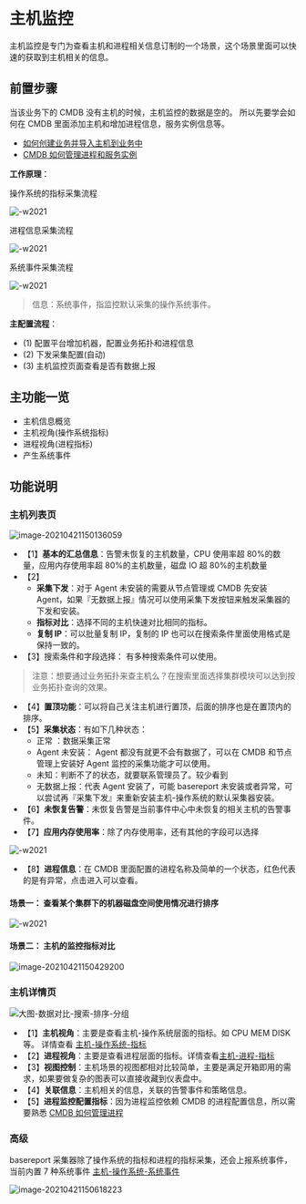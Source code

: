 # 主机监控

主机监控是专门为查看主机和进程相关信息订制的一个场景，这个场景里面可以快速的获取到主机相关的信息。

## 前置步骤

当该业务下的 CMDB 没有主机的时候，主机监控的数据是空的。 所以先要学会如何在 CMDB 里面添加主机和增加进程信息，服务实例信息等。

* [如何创建业务并导入主机到业务中](../../../../../CMDB/3.9/%E4%BA%A7%E5%93%81%E7%99%BD%E7%9A%AE%E4%B9%A6/%E5%BF%AB%E9%80%9F%E5%85%A5%E9%97%A8/case1.md)
* [CMDB 如何管理进程和服务实例](../../../../../CMDB/3.9/%E4%BA%A7%E5%93%81%E7%99%BD%E7%9A%AE%E4%B9%A6/%E5%9C%BA%E6%99%AF%E6%A1%88%E4%BE%8B/CMDB_management_process.md)

**工作原理**：

操作系统的指标采集流程

![-w2021](media/16046499751434.jpg)

进程信息采集流程

![-w2021](media/16046499586323.jpg)

系统事件采集流程

![-w2021](media/16046500239629.jpg)

> 信息：系统事件，指监控默认采集的操作系统事件。

**主配置流程**：

* (1) 配置平台增加机器，配置业务拓扑和进程信息
* (2) 下发采集配置(自动)
* (3) 主机监控页面查看是否有数据上报

## 主功能一览

* 主机信息概览
* 主机视角(操作系统指标)
* 进程视角(进程指标)
* 产生系统事件

## 功能说明

### 主机列表页

![image-20210421150136059](media/image-20210421150136059.png)

* 【1】**基本的汇总信息**：告警未恢复的主机数量，CPU 使用率超 80%的数量，应用内存使用率超 80%的主机数量，磁盘 IO 超 80%的主机数量
* 【2】
    * **采集下发**：对于 Agent 未安装的需要从节点管理或 CMDB 先安装 Agent，如果『无数据上报』情况可以使用采集下发按钮来触发采集器的下发和安装。
    * **指标对比**：选择不同的主机快速对比相同的指标。
    * **复制 IP**：可以批量复制 IP，复制的 IP 也可以在搜索条件里面使用格式是保持一致的。
* 【3】搜索条件和字段选择： 有多种搜索条件可以使用。

> 注意：想要通过业务拓扑来查主机么？在搜索里面选择集群模块可以达到按业务拓扑查询的效果。

* 【4】**置顶功能**：可以将自己关注主机进行置顶，后面的排序也是在置顶内的排序。
* 【5】**采集状态**：有如下几种状态：
    * 正常 ：数据采集正常
    * Agent 未安装： Agent 都没有就更不会有数据了，可以在 CMDB 和节点管理上安装好 Agent 监控的采集功能才可以使用。
    * 未知：判断不了的状态，就要联系管理员了。较少看到
    * 无数据上报：代表 Agent 安装了，可能 basereport 未安装或者异常，可以尝试再『采集下发』来重新安装主机-操作系统的默认采集器安装。
* 【6】**未恢复告警**：未恢复告警是当前事件中心中未恢复的相关主机的告警事件。
* 【7】**应用内存使用率**：除了内存使用率，还有其他的字段可以选择

![-w2021](media/15761393519097.jpg)

* 【8】**进程信息**：在 CMDB 里面配置的进程名称及简单的一个状态，红色代表的是有异常，点击进入可以查看。

#### 场景一： 查看某个集群下的机器磁盘空间使用情况进行排序 

![-w2021](media/15840812567108.jpg)

#### 场景二： 主机的监控指标对比

![image-20210421150429200](media/image-20210421150429200.png)

### 主机详情页

![大图-数据对比-搜索-排序-分组](media/%E5%A4%A7%E5%9B%BE-%E6%95%B0%E6%8D%AE%E5%AF%B9%E6%AF%94-%E6%90%9C%E7%B4%A2-%E6%8E%92%E5%BA%8F-%E5%88%86%E7%BB%84.gif)

* 【1】**主机视角**：主要是查看主机-操作系统层面的指标。如 CPU MEM DISK 等。 详情查看 [主机-操作系统-指标](../addenda/host-metrics.md)
* 【2】**进程视角**：主要是查看进程层面的指标。详情查看[主机-进程-指标](../addenda/process-metrics.md)
* 【3】**视图控制**：主机场景的视图都相对比较简单，主要是满足开箱即用的需求，如果要做复杂的图表可以直接收藏到仪表盘中。
* 【4】**关联信息**：主机相关的信息，关联的告警事件和策略信息。
* 【5】**进程监控配置指标**：因为进程监控依赖 CMDB 的进程配置信息，所以需要熟悉 [CMDB 如何管理进程](../../../../配置平台/产品白皮书/场景案例/CMDB_management_process.md)

### 高级

basereport 采集器除了操作系统的指标和进程的指标采集，还会上报系统事件，当前内置 7 种系统事件 [主机-操作系统-系统事件](../addenda/host-events.md)

![image-20210421150618223](media/image-20210421150618223.png)